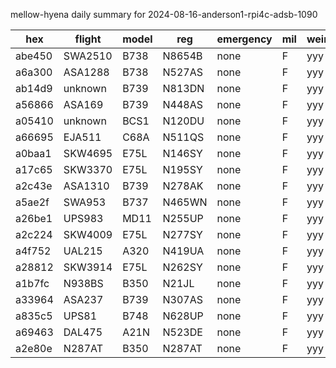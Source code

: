 mellow-hyena daily summary for 2024-08-16-anderson1-rpi4c-adsb-1090

|hex|flight|model|reg|emergency|mil|weirdo|
|--|--|--|--|--|--|--|
|abe450|SWA2510|B738|N8654B|none|F|yyy|
|a6a300|ASA1288|B738|N527AS|none|F|yyy|
|ab14d9|unknown|B739|N813DN|none|F|yyy|
|a56866|ASA169|B739|N448AS|none|F|yyy|
|a05410|unknown|BCS1|N120DU|none|F|yyy|
|a66695|EJA511|C68A|N511QS|none|F|yyy|
|a0baa1|SKW4695|E75L|N146SY|none|F|yyy|
|a17c65|SKW3370|E75L|N195SY|none|F|yyy|
|a2c43e|ASA1310|B739|N278AK|none|F|yyy|
|a5ae2f|SWA953|B737|N465WN|none|F|yyy|
|a26be1|UPS983|MD11|N255UP|none|F|yyy|
|a2c224|SKW4009|E75L|N277SY|none|F|yyy|
|a4f752|UAL215|A320|N419UA|none|F|yyy|
|a28812|SKW3914|E75L|N262SY|none|F|yyy|
|a1b7fc|N938BS|B350|N21JL|none|F|yyy|
|a33964|ASA237|B739|N307AS|none|F|yyy|
|a835c5|UPS81|B748|N628UP|none|F|yyy|
|a69463|DAL475|A21N|N523DE|none|F|yyy|
|a2e80e|N287AT|B350|N287AT|none|F|yyy|

